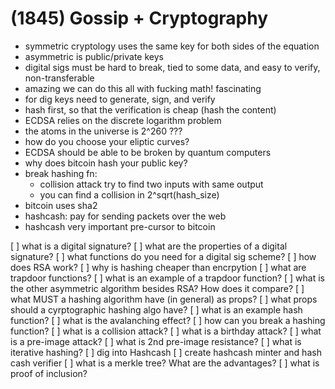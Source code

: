 # (1845) Gossip + Cryptography
- symmetric cryptology uses the same key for both sides of the equation
- asymmetric is public/private keys
- digital sigs must be hard to break, tied to some data, and easy to verify, non-transferable
- amazing we can do this all with fucking math! fascinating
- for dig keys need to generate, sign, and verify
- hash first, so that the verification is cheap (hash the content)
- ECDSA relies on the discrete logarithm problem
- the atoms in the universe is 2^260 ???
- how do you choose your eliptic curves?
- ECDSA should be able to be broken by quantum computers
- why does bitcoin hash your public key?
- break hashing fn:
  - collision attack try to find two inputs with same output
  - you can find a collision in 2^sqrt(hash_size)
- bitcoin uses sha2
- hashcash: pay for sending packets over the web
- hashcash very important pre-cursor to bitcoin

[ ] what is a digital signature?
[ ] what are the properties of a digital signature?
[ ] what functions do you need for a digital sig scheme?
[ ] how does RSA work?
[ ] why is hashing cheaper than encrpytion
[ ] what are trapdoor functions?
[ ] what is an example of a trapdoor function?
[ ] what is the other asymmetric algorithm besides RSA? How does it compare?
[ ] what MUST a hashing algorithm have (in general) as props?
[ ] what props should a cyrptographic hashing algo have?
[ ] what is an example hash function?
[ ] what is the avalanching effect?
[ ] how can you break a hashing function?
[ ] what is a collision attack?
[ ] what is a birthday attack?
[ ] what is a pre-image attack?
[ ] what is 2nd pre-image resistance?
[ ] what is iterative hashing?
[ ] dig into Hashcash
[ ] create hashcash minter and hash cash verifier
[ ] what is a merkle tree? What are the advantages?
[ ] what is proof of inclusion?
